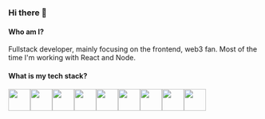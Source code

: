 ### Hi there 👋

#### Who am I?
Fullstack developer, mainly focusing on the frontend, web3 fan. Most of the time I'm working with React and Node.

#### What is my tech stack?

<div style="display: flex; align-items: baseline;">
  <img src="https://user-images.githubusercontent.com/34476654/194333263-b19eab8d-b139-424a-88ad-1f1272b3c4ff.png" height="44px" />
  <img src="https://user-images.githubusercontent.com/34476654/194333089-08806161-339d-4e1d-843f-801b71ef04f4.png" height="44px" />
  <img src="https://user-images.githubusercontent.com/34476654/196050831-100ed46f-f48f-4a4e-b671-00cff6b9c676.png" height="44px" />
  <img src="https://user-images.githubusercontent.com/34476654/196050731-a6892627-ed2e-41bd-9873-954ca54df1b1.png" height="44px" />
  <img src="https://user-images.githubusercontent.com/34476654/227245287-0b0bc83b-4eb1-47b3-a68f-caaab98dc5b2.png" height="44px" />
  <img src="https://user-images.githubusercontent.com/34476654/194334209-8aeca32f-ca0d-4b3c-850e-29d474003da4.png" height="44px" />
  <img src="https://user-images.githubusercontent.com/34476654/194334314-defce677-40f3-4973-8de8-70f6636a49c3.png" height="44px" />
  <img src="https://user-images.githubusercontent.com/34476654/194338986-711f7801-4c5f-44e5-b453-79a78003e4ac.png" height="44px" />
  <img src="https://user-images.githubusercontent.com/34476654/194333468-c8382f84-d18b-4dc0-ac8f-02d03f44bffc.png" height="44px" />
</div>

<!--
**Nefaris/Nefaris** is a ✨ _special_ ✨ repository because its `README.md` (this file) appears on your GitHub profile.

Here are some ideas to get you started:

- 🔭 I’m currently working on ...
- 🌱 I’m currently learning ...
- 👯 I’m looking to collaborate on ...
- 🤔 I’m looking for help with ...
- 💬 Ask me about ...
- 📫 How to reach me: ...
- 😄 Pronouns: ...
- ⚡ Fun fact: ...
-->
